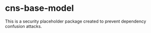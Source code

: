 # cns-base-model

This is a security placeholder package created to prevent dependency confusion attacks.